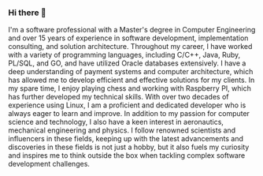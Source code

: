 ### Hi there 👋
I'm a software professional with a Master's degree in Computer Engineering and over 15 years of experience in software development, implementation consulting, and solution architecture. Throughout my career, I have worked with a variety of programming languages, including C/C++, Java, Ruby, PL/SQL, and GO, and have utilized Oracle databases extensively. I have a deep understanding of payment systems and computer architecture, which has allowed me to develop efficient and effective solutions for my clients. In my spare time, I enjoy playing chess and working with Raspberry PI, which has further developed my technical skills. With over two decades of experience using Linux, I am a proficient and dedicated developer who is always eager to learn and improve. 
In addition to my passion for computer science and technology, I also have a keen interest in aeronautics, mechanical engineering and physics. I follow renowned scientists and influencers in these fields, keeping up with the latest advancements and discoveries in these fields is not just a hobby, but it also fuels my curiosity and inspires me to think outside the box when tackling complex software development challenges.
